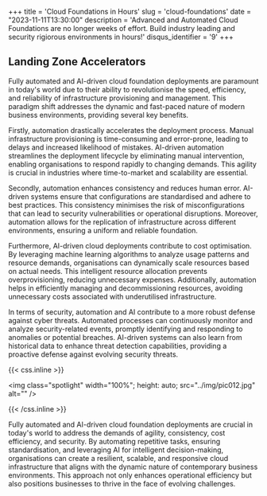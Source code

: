 +++
title = 'Cloud Foundations in Hours'
slug = 'cloud-foundations'
date = "2023-11-11T13:30:00"
description = 'Advanced and Automated Cloud Foundations are no longer weeks of effort. Build industry leading and security rigiorous environments in hours!'
disqus_identifier = '9'
+++

## Landing Zone Accelerators

Fully automated and AI-driven cloud foundation deployments are paramount in today's world due to their ability to revolutionise the speed, efficiency, and reliability of infrastructure provisioning and management. This paradigm shift addresses the dynamic and fast-paced nature of modern business environments, providing several key benefits.

Firstly, automation drastically accelerates the deployment process. Manual infrastructure provisioning is time-consuming and error-prone, leading to delays and increased likelihood of mistakes. AI-driven automation streamlines the deployment lifecycle by eliminating manual intervention, enabling organisations to respond rapidly to changing demands. This agility is crucial in industries where time-to-market and scalability are essential.

Secondly, automation enhances consistency and reduces human error. AI-driven systems ensure that configurations are standardised and adhere to best practices. This consistency minimises the risk of misconfigurations that can lead to security vulnerabilities or operational disruptions. Moreover, automation allows for the replication of infrastructure across different environments, ensuring a uniform and reliable foundation.

Furthermore, AI-driven cloud deployments contribute to cost optimisation. By leveraging machine learning algorithms to analyze usage patterns and resource demands, organisations can dynamically scale resources based on actual needs. This intelligent resource allocation prevents overprovisioning, reducing unnecessary expenses. Additionally, automation helps in efficiently managing and decommissioning resources, avoiding unnecessary costs associated with underutilised infrastructure.

In terms of security, automation and AI contribute to a more robust defense against cyber threats. Automated processes can continuously monitor and analyze security-related events, promptly identifying and responding to anomalies or potential breaches. AI-driven systems can also learn from historical data to enhance threat detection capabilities, providing a proactive defense against evolving security threats.


{{< css.inline >}}

<img class="spotlight" width="100%";
height: auto;
src="../img/pic012.jpg"
alt="" />

{{< /css.inline >}}

Fully automated and AI-driven cloud foundation deployments are crucial in today's world to address the demands of agility, consistency, cost efficiency, and security. By automating repetitive tasks, ensuring standardisation, and leveraging AI for intelligent decision-making, organisations can create a resilient, scalable, and responsive cloud infrastructure that aligns with the dynamic nature of contemporary business environments. This approach not only enhances operational efficiency but also positions businesses to thrive in the face of evolving challenges.